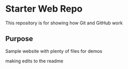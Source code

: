 # Starter Web Repo

This repository is for showing how Git and GitHub work

## Purpose

Sample website with plenty of files for demos

making edits to the readme